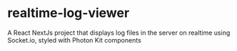 # realtime-log-viewer
A React NextJs project that displays log files in the server on realtime using Socket.io, styled with Photon Kit components
